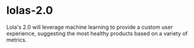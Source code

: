 # lolas-2.0

Lola's 2.0 will leverage machine learning to provide a custom user experience, suggesting the most healthy products based on a variety of metrics.
